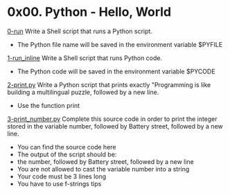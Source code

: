 # 0x00. Python - Hello, World

[0-run](./0-run)
Write a Shell script that runs a Python script.

- The Python file name will be saved in the environment variable $PYFILE

[1-run_inline](./1-run_inline)
Write a Shell script that runs Python code.

- The Python code will be saved in the environment variable $PYCODE

[2-print.py](./2-print.py)
Write a Python script that prints exactly "Programming is like building a multilingual puzzle, followed by a new line.

- Use the function print

[3-print_number.py](./3-print_number.py)
Complete this source code in order to print the integer stored in the variable number, followed by Battery street, followed by a new line.

- You can find the source code here
- The output of the script should be:
- the number, followed by Battery street, followed by a new line
- You are not allowed to cast the variable number into a string
- Your code must be 3 lines long
- You have to use f-strings tips
